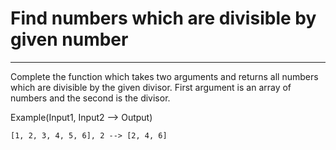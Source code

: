 # Find numbers which are divisible by given number

---

Complete the function which takes two arguments and returns all numbers which are divisible by the given divisor. First argument is an array of numbers and the second is the divisor.

Example(Input1, Input2 --> Output)

    [1, 2, 3, 4, 5, 6], 2 --> [2, 4, 6]